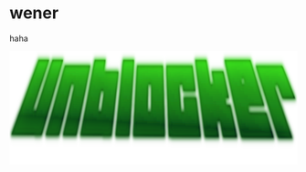 # wener
<p>haha</p>
<p align="center"><img src="https://github.com/mrtophatthe4/Proxy_copy_ultraviolet/blob/main/Unblocker.png" height="200">
</p>

